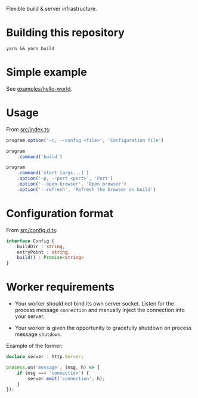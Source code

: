 
Flexible build & server infrastructure.

Building this repository
========================

`yarn && yarn build`

Simple example
==============

See [examples/hello-world](examples/hello-world).

Usage
=====

From [src/index.ts](src/index.ts):

```typescript
program.option('-c, --config <file>', 'Configuration file')

program
    .command('build')

program
    .command('start [args...]')
    .option('-p, --port <port>', 'Port')
    .option('--open-browser', 'Open browser')
    .option('--refresh', 'Refresh the browser on build')
```

Configuration format
====================

From [src/config.d.ts](src/config.d.ts):

```typescript
interface Config {
    buildDir : string,
    entryPoint : string,
    build() : Promise<string>
}
```

Worker requirements
===================

- Your worker should not bind its own server socket. Listen for the process message `connection` and manually inject the connection into your server.

- Your worker is given the opportunity to gracefully shutdown on process message `shutdown`.

Example of the former:

```typescript
declare server : http.Server;

process.on('message', (msg, h) => {
    if (msg === 'connection') {
        server.emit('connection', h);
    }
});
```
